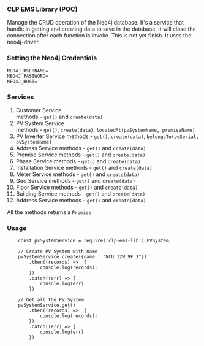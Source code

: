 
### CLP EMS Library (POC)

Manage the CRUD operation of the Neo4j database. It's a service that handle in getting and creating data to save in the database. It will close the connection after each function is invoke. This is not yet finish. It uses the neo4j-driver.

### Setting the Neo4j Credentials
```
NEO4J_USERNAME=
NEO4J_PASSWORD=
NEO4J_HOST=
```
### Services
1. Customer Service  
    methods - `get()` and `create(data)`
2. PV System Service  
    methods - `get()`, `create(data)`, `locatedAt(pvSystemName, premiseName)`
3. PV Inverter Service
    methods - `get()`, `create(data)`, `belongsTo(pvSerial, pvSystemName)`
4. Address Service
    methods - `get()` and `create(data)`
5. Premise Service
    methods - `get()` and `create(data)`
6. Phase Service
    methods - `get()` and `create(data)`
7. Installation Service
    methods - `get()` and `create(data)`
8. Meter Service
    methods - `get()` and `create(data)`
9. Geo Service
    methods - `get()` and `create(data)`
10. Floor Service
    methods - `get()` and `create(data)`
11. Building Service
    methods - `get()` and `create(data)`
12. Address Service
    methods - `get()` and `create(data)`

All the methods returns a `Promise`
### Usage
```
    const pvSystemService = require('clp-ems-lib').PVSystem;
    
    // Create PV System with name
    pvSystemService.create({name : "NCU_12W_9F_1"})
        .then((records) =>  {
            console.log(records);
        })
        .catch((err) => {
            console.log(err)
        })
        
    // Get all the PV System    
    pvSystemService.get()
        .then((records) =>  {
            console.log(records);
        })
        .catch((err) => {
            console.log(err)
        })        
```

